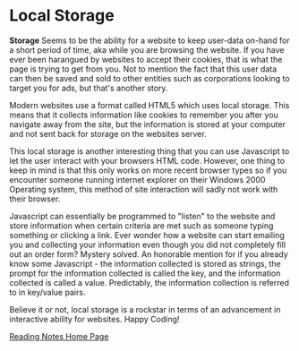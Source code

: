 # Local Storage

**Storage** Seems to be the ability for a website to keep user-data on-hand for a short period of time, aka while you are browsing the website. If you have ever been harangued by websites to accept their cookies, that is what the page is trying to get from you. Not to mention the fact that this user data can then be saved and sold to other entities such as corporations looking to target you for ads, but that's another story.

Modern websites use a format called HTML5 which uses local storage. This means that it collects information like cookies to remember you after you navigate away from the site, but the information is stored at your computer and not sent back for storage on the websites server.

This local storage is another interesting thing that you can use Javascript to let the user interact with your browsers HTML code. However, one thing to keep in mind is that this only works on more recent browser types so if you encounter someone running internet explorer on their Windows 2000 Operating system, this method of site interaction will sadly not work with their browser.

Javascript can essentially be programmed to "listen" to the website and store information when certain criteria are met such as someone typing something or clicking a link. Ever wonder how a website can start emailing you and collecting your information even though you did not completely fill out an order form? Mystery solved. An honorable mention for if you already know some Javascript - the information collected is stored as strings, the prompt for the information collected is called the key, and the information collected is called a value. Predictably, the information collection is referred to in key/value pairs.

Believe it or not, local storage is a rockstar in terms of an advancement in interactive ability for websites. Happy Coding!

[Reading Notes Home Page](README.md)